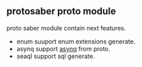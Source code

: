## protosaber proto module

proto saber module contain next features.

- enum suuport enum extensions generate.
- asynq support [asynq](https://github.com/hibiken/asynq) from proto.
- seaql support sql generate.